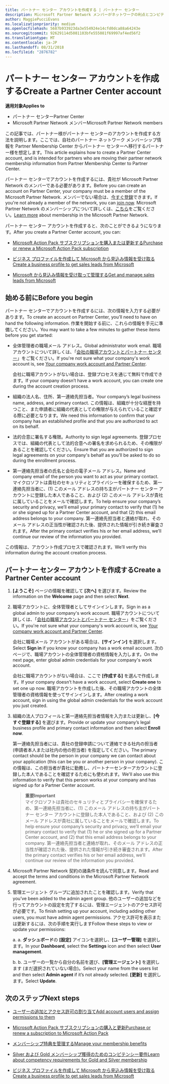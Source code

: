 ```yaml
---
title: パートナー センター アカウントを作成する | パートナー センター
description: Microsoft Partner Network メンバーがネットワークの利点とコンピテンシーを管理してビジネス プロファイルを作成するには、パートナー センター アカウントを作成する必要があります。
author: MaggiePucciEvans
ms.localizationpriority: medium
ms.openlocfilehash: 5687b933923da3e554924e14cfd0dca88a64243e
ms.sourcegitcommit: 92629114d5081103bfe555081f69997af4ed56f2
ms.translationtype: MT
ms.contentlocale: ja-JP
ms.lasthandoff: 08/31/2018
ms.locfileid: "2876782"
---
```

# <a name="create-a-partner-center-account"></a><span data-ttu-id="b37cf-103">パートナー センター アカウントを作成する</span><span class="sxs-lookup"><span data-stu-id="b37cf-103">Create a Partner Center account</span></span>

**<span data-ttu-id="b37cf-104">適用対象</span><span class="sxs-lookup"><span data-stu-id="b37cf-104">Applies to</span></span>**

-   <span data-ttu-id="b37cf-105">パートナー センター</span><span class="sxs-lookup"><span data-stu-id="b37cf-105">Partner Center</span></span>
-   <span data-ttu-id="b37cf-106">Microsoft Partner Network メンバー</span><span class="sxs-lookup"><span data-stu-id="b37cf-106">Microsoft Partner Network members</span></span>


<span data-ttu-id="b37cf-107">この記事では、パートナー様がパートナー センターのアカウントを作成する方法を説明します。ここでは、自社のパートナー ネットワーク メンバーシップ情報を Partner Membership Center からパートナー センターへ移行するパートナー様を想定します。</span><span class="sxs-lookup"><span data-stu-id="b37cf-107">This article explains how to create a Partner Center account, and is intended for partners who are moving their partner network membership information from Partner Membership Center to Partner Center.</span></span> 

<span data-ttu-id="b37cf-108">パートナー センターでアカウントを作成するには、貴社が Microsoft Partner Network のメンバーである必要があります。</span><span class="sxs-lookup"><span data-stu-id="b37cf-108">Before you can create an account on Partner Center, your company must be a member of the Microsoft Partner Network.</span></span> <span data-ttu-id="b37cf-109">メンバーでない場合は、[今すぐ登録](https://partners.microsoft.com/PartnerProgram/simplifiedenrollment.aspx)できます。</span><span class="sxs-lookup"><span data-stu-id="b37cf-109">If you're not already a member of the network, you can [join now](https://partners.microsoft.com/PartnerProgram/simplifiedenrollment.aspx).</span></span>  <span data-ttu-id="b37cf-110">Microsoft Partner Network のメンバーシップについて詳しくは、[こちら](https://partner.microsoft.com/membership)をご覧ください。</span><span class="sxs-lookup"><span data-stu-id="b37cf-110">[Learn more](https://partner.microsoft.com/membership) about membership in the Microsoft Partner Network.</span></span>  

<span data-ttu-id="b37cf-111">パートナー センター アカウントを作成すると、次のことができるようになります。</span><span class="sxs-lookup"><span data-stu-id="b37cf-111">After you create a Partner Center account, you can:</span></span>

-   [<span data-ttu-id="b37cf-112">Microsoft Action Pack サブスクリプションを購入または更新する</span><span class="sxs-lookup"><span data-stu-id="b37cf-112">Purchase or renew a Microsoft Action Pack subscription</span></span>](mpn-get-action-pack.md)

-   [<span data-ttu-id="b37cf-113">ビジネス プロファイルを作成して Microsoft から見込み情報を受け取る</span><span class="sxs-lookup"><span data-stu-id="b37cf-113">Create a business profile to get sales leads from Microsoft</span></span>](create-a-marketing-profile.md)

-   [<span data-ttu-id="b37cf-114">Microsoft から見込み情報を受け取って管理する</span><span class="sxs-lookup"><span data-stu-id="b37cf-114">Get and manage sales leads from Microsoft</span></span>](responding-to-referrals.md)

## <a name="before-you-begin"></a><span data-ttu-id="b37cf-115">始める前に</span><span class="sxs-lookup"><span data-stu-id="b37cf-115">Before you begin</span></span>

<span data-ttu-id="b37cf-116">パートナー センターでアカウントを作成するには、次の情報を入力する必要があります。</span><span class="sxs-lookup"><span data-stu-id="b37cf-116">To create an account on Partner Center, you’ll need to have on hand the following information.</span></span> <span data-ttu-id="b37cf-117">作業を開始する前に、これらの情報を手元に準備してください。</span><span class="sxs-lookup"><span data-stu-id="b37cf-117">You may want to take a few minutes to gather these items before you get started:</span></span>

-   <span data-ttu-id="b37cf-118">全体管理者の職場メール アドレス。</span><span class="sxs-lookup"><span data-stu-id="b37cf-118">Global administrator work email.</span></span> <span data-ttu-id="b37cf-119">職場アカウントについて詳しくは、「[会社の職場アカウントとパートナー センター](azure-active-directory-tenants-and-partner-center.md)」をご覧ください。</span><span class="sxs-lookup"><span data-stu-id="b37cf-119">If you're not sure what your company's work account is, see [Your company work account and Partner Center](azure-active-directory-tenants-and-partner-center.md).</span></span>

    <span data-ttu-id="b37cf-120">会社に職場アカウントがない場合は、登録プロセスを通じて無料で作成できます。</span><span class="sxs-lookup"><span data-stu-id="b37cf-120">If your company doesn’t have a work account, you can create one during the account creation process.</span></span> 

-   <span data-ttu-id="b37cf-121">組織の法人名、住所、第一連絡先担当者。</span><span class="sxs-lookup"><span data-stu-id="b37cf-121">Your company’s legal business name, address, and primary contact.</span></span> <span data-ttu-id="b37cf-122">この情報は、組織が十分な経歴を持つこと、また申請者に組織の代表としての権限が与えられていること確認する際に必要となります。</span><span class="sxs-lookup"><span data-stu-id="b37cf-122">We need this information to confirm that your company has an established profile and that you are authorized to act on its behalf.</span></span> 

-   <span data-ttu-id="b37cf-123">法的合意に署名する権限。</span><span class="sxs-lookup"><span data-stu-id="b37cf-123">Authority to sign legal agreements.</span></span> <span data-ttu-id="b37cf-124">登録プロセスでは、組織の代表として法的合意への署名を求められるため、その権限があることを確認してください。</span><span class="sxs-lookup"><span data-stu-id="b37cf-124">Ensure that you are authorized to sign legal agreements on your company's behalf as you’ll be asked to do so during the enrollment process.</span></span>

-   <span data-ttu-id="b37cf-125">第一連絡先担当者の氏名と会社の電子メール アドレス。</span><span class="sxs-lookup"><span data-stu-id="b37cf-125">Name and company email of the person you want to act as your primary contact.</span></span> <span data-ttu-id="b37cf-126">マイクロソフトは貴社のセキュリティとプライバシーを確保するため、第一連絡先担当者に、(1) このメール アドレスの持ち主がパートナー センター アカウントに登録した本人であること、および (2) このメール アドレスが貴社に属していることをメールで確認します。</span><span class="sxs-lookup"><span data-stu-id="b37cf-126">To help ensure your company’s security and privacy, we’ll email your primary contact to verify that (1) he or she signed up for a Partner Center account, and that (2) this email address belongs to your company.</span></span> <span data-ttu-id="b37cf-127">第一連絡先担当者と連絡が取れ、そのメール アドレスの正当性が確認された後、提供された情報が引き続き審査されます。</span><span class="sxs-lookup"><span data-stu-id="b37cf-127">After the primary contact verifies his or her email address, we’ll continue our review of the information you provided.</span></span>

<span data-ttu-id="b37cf-128">この情報は、アカウント作成プロセスで確認されます。</span><span class="sxs-lookup"><span data-stu-id="b37cf-128">We’ll verify this information during the account creation process.</span></span> 
 
## <a name="create-a-partner-center-account"></a><span data-ttu-id="b37cf-129">パートナー センター アカウントを作成する</span><span class="sxs-lookup"><span data-stu-id="b37cf-129">Create a Partner Center account</span></span>

1.  <span data-ttu-id="b37cf-130">**[ようこそ]** ページの情報を確認して **[次へ]** を選びます。</span><span class="sxs-lookup"><span data-stu-id="b37cf-130">Review the information on the **Welcome** page and then select **Next**.</span></span>

2.  <span data-ttu-id="b37cf-131">職場アカウントに、全体管理者としてサインインします。</span><span class="sxs-lookup"><span data-stu-id="b37cf-131">Sign in as a global admin to your company's work account.</span></span> <span data-ttu-id="b37cf-132">職場アカウントについて詳しくは、「[会社の職場アカウントとパートナー センター](azure-active-directory-tenants-and-partner-center.md)」をご覧ください。</span><span class="sxs-lookup"><span data-stu-id="b37cf-132">If you're not sure what your company's work account is, see [Your company work account and Partner Center](azure-active-directory-tenants-and-partner-center.md).</span></span>

    <span data-ttu-id="b37cf-133">会社に職場メール アカウントがある場合は、**[サインイン]** を選択します。</span><span class="sxs-lookup"><span data-stu-id="b37cf-133">Select **Sign in** if you know your company has a work email account.</span></span> <span data-ttu-id="b37cf-134">次のページで、職場アカウントの全体管理者の資格情報を入力します。</span><span class="sxs-lookup"><span data-stu-id="b37cf-134">On the next page, enter global admin credentials for your company's work account.</span></span> 

    <span data-ttu-id="b37cf-135">会社に職場アカウントがない場合は、ここで **[作成する]** を選んで作成します。</span><span class="sxs-lookup"><span data-stu-id="b37cf-135">If your company doesn’t have a work account, select **Create one** to set one up now.</span></span> <span data-ttu-id="b37cf-136">職場アカウントを作成した後、その職場アカウントの全体管理者の資格情報を使ってサインインします。</span><span class="sxs-lookup"><span data-stu-id="b37cf-136">After creating a work account, sign in using the global admin credentials for the work account you just created.</span></span>

3.  <span data-ttu-id="b37cf-137">組織の法人プロフィールと第一連絡先担当者情報を入力または更新し、**[今すぐ登録する]** を選びます。</span><span class="sxs-lookup"><span data-stu-id="b37cf-137">Provide or update your company’s legal business profile and primary contact information and then select **Enroll now**.</span></span> 

    <span data-ttu-id="b37cf-138">第一連絡先担当者には、貴社の登録申請について連絡できる社内の担当者 (申請者本人または社内の他の担当者) を指定してください。</span><span class="sxs-lookup"><span data-stu-id="b37cf-138">The primary contact should be the person in your company we can contact about your application (this can be you or another person in your company).</span></span> <span data-ttu-id="b37cf-139">この情報は、この担当者が貴社に勤務し、パートナーセンターアカウントに登録した本人であることを確認するためにも使われます。</span><span class="sxs-lookup"><span data-stu-id="b37cf-139">We'll also use this information to verify that this person works at your company and has signed up for a Partner Center account.</span></span>

    >**<span data-ttu-id="b37cf-140">重要</span><span class="sxs-lookup"><span data-stu-id="b37cf-140">Important</span></span>**<br> <span data-ttu-id="b37cf-141">マイクロソフトは貴社のセキュリティとプライバシーを確保するため、第一連絡先担当者に、(1) このメール アドレスの持ち主がパートナー センター アカウントに登録した本人であること、および (2) このメール アドレスが貴社に属していることをメールで確認します。</span><span class="sxs-lookup"><span data-stu-id="b37cf-141">To help ensure your company’s security and privacy, we’ll email your primary contact to verify that (1) he or she signed up for a Partner Center account, and (2) that this email address belongs to your company.</span></span> <span data-ttu-id="b37cf-142">第一連絡先担当者と連絡が取れ、そのメール アドレスの正当性が確認された後、提供された情報が引き続き審査されます。</span><span class="sxs-lookup"><span data-stu-id="b37cf-142">After the primary contact verifies his or her email address, we’ll continue our review of the information you provided.</span></span>

4.  <span data-ttu-id="b37cf-143">Microsoft Partner Network 契約の諸条件を読んで同意します。</span><span class="sxs-lookup"><span data-stu-id="b37cf-143">Read and accept the terms and conditions in the Microsoft Partner Network agreement.</span></span> 

5.  <span data-ttu-id="b37cf-144">管理エージェント グループに追加されたことを確認します。</span><span class="sxs-lookup"><span data-stu-id="b37cf-144">Verify that you’ve been added to the admin agent group.</span></span> <span data-ttu-id="b37cf-145">他のユーザーの追加などを行ってアカウントの設定を完了するには、管理エージェントのアクセス許可が必要です。</span><span class="sxs-lookup"><span data-stu-id="b37cf-145">To finish setting up your account, including adding other users, you must have admin agent permissions.</span></span> <span data-ttu-id="b37cf-146">アクセス許可を表示または更新するには、次の手順を実行します</span><span class="sxs-lookup"><span data-stu-id="b37cf-146">Follow these steps to view or update your permissions:</span></span>

    <span data-ttu-id="b37cf-147">a. </span><span class="sxs-lookup"><span data-stu-id="b37cf-147">a.</span></span> <span data-ttu-id="b37cf-148">**ダッシュボード**の **[設定]** アイコンを選択し、**[ユーザー管理]** を選択します。</span><span class="sxs-lookup"><span data-stu-id="b37cf-148">In your **Dashboard**, select the **Settings** icon and then select **User management**.</span></span>  

    <span data-ttu-id="b37cf-149">b. </span><span class="sxs-lookup"><span data-stu-id="b37cf-149">b.</span></span> <span data-ttu-id="b37cf-150">ユーザーの一覧から自分の名前を選び、**[管理エージェント]** を選択します (まだ選択されていない場合)。</span><span class="sxs-lookup"><span data-stu-id="b37cf-150">Select your name from the users list and then select **Admin agent** if it’s not already selected.</span></span> <span data-ttu-id="b37cf-151">**[更新]** を選択します。</span><span class="sxs-lookup"><span data-stu-id="b37cf-151">Select **Update**.</span></span>  

## <a name="next-steps"></a><span data-ttu-id="b37cf-152">次のステップ</span><span class="sxs-lookup"><span data-stu-id="b37cf-152">Next steps</span></span>

-   [<span data-ttu-id="b37cf-153">ユーザーの追加とアクセス許可の割り当て</span><span class="sxs-lookup"><span data-stu-id="b37cf-153">Add account users and assign permissions to them</span></span>](create-user-accounts-and-set-permissions.md)

-   [<span data-ttu-id="b37cf-154">Microsoft Action Pack サブスクリプションの購入と更新</span><span class="sxs-lookup"><span data-stu-id="b37cf-154">Purchase or renew a subscription to Microsoft Action Pack</span></span>](mpn-get-action-pack.md)

-   [<span data-ttu-id="b37cf-155">メンバーシップ特典を管理する</span><span class="sxs-lookup"><span data-stu-id="b37cf-155">Manage your membership benefits</span></span>](manage-your-partner-network-benefits.md)

-   [<span data-ttu-id="b37cf-156">Silver および Gold メンバーシップ獲得のためのコンピテンシー要件</span><span class="sxs-lookup"><span data-stu-id="b37cf-156">Learn about competency requirements for Gold and Silver membership</span></span>](https://partner.microsoft.com/membership/competencies)

-   [<span data-ttu-id="b37cf-157">ビジネス プロファイルを作成して Microsoft から見込み情報を受け取る</span><span class="sxs-lookup"><span data-stu-id="b37cf-157">Create a business profile to get sales leads from Microsoft</span></span>](create-a-marketing-profile.md)